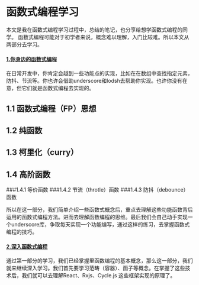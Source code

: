 

# 函数式编程学习

本文是我在函数式编程学习过程中，总结的笔记，也分享给想学函数式编程的同学。
函数式编程可能对于初学者来说，概念难以理解，入门比较难。所以本文从两部分去学习。

#### [1.你身边的函数式编程 ](./basics/basics.md "Questions")
在日常开发中，你肯定会越到一些功能点的实现，比如在在数组中查找指定元素，防抖、节流等。你也许会借助underscore和lodsh去帮助你实现。也许你没有在意，但它们就是函数式编程去实现的。

## 1.1 函数式编程（FP）思想
## 1.2 纯函数
## 1.3 柯里化（curry）
## 1.4 高阶函数
###1.4.1 等价函数
###1.4.2 节流（throtle）函数
###1.4.3 防抖（debounce）函数

所以在这一部分，我们简单介绍一些函数式概念后，重点去理解这些功能函数背后运用的函数式编程方法。进而去理解函数编程的思维。最后我们会自己动手实现一个underscore库，争取每天实现一个功能编写，通过这样的练习，去掌握函数式编程的技巧。

#### [2.深入函数式编程 ](./basics/basics.md "Questions")

通过第一部分的学习，我们已经掌握里函数编程的基本概念，那么这一部分，我们就来继续深入学习。我们首先要学习范畴（容器）、函子等概念。在掌握了这些技术后，我们就可以去理解React、Rxjs、Cycle.js 这些框架实现的原理了。

<meta http-equiv="refresh" content="2">